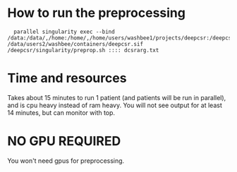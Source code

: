 # How to run the preprocessing
      parallel singularity exec --bind /data:/data/,/home:/home/,/home/users/washbee1/projects/deepcsr:/deepcsr/ /data/users2/washbee/containers/deepcsr.sif /deepcsr/singularity/preprop.sh :::: dcsrarg.txt

# Time and resources 
Takes about 15 minutes to run 1 patient (and patients will be run in parallel), and is cpu heavy instead of ram heavy. You will not see output for at least 14 minutes, but can monitor with top.
# NO GPU REQUIRED
You won't need gpus for preprocessing. 
